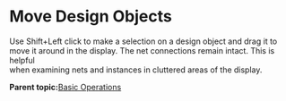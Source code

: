 # Move Design Objects

Use Shift+Left click to make a selection on a design object and drag it to<br /> move it around in the display. The net connections remain intact. This is helpful<br /> when examining nets and instances in cluttered areas of the display.

**Parent topic:**[Basic Operations](GUID-2BCBBDD5-68FE-42F3-ADB5-6A002D087C8E.md)


